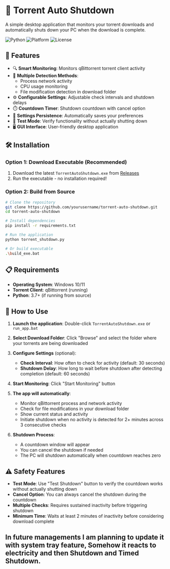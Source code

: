 # 🛑 Torrent Auto Shutdown

A simple desktop application that monitors your torrent downloads and automatically shuts down your PC when the download is complete.

![Python](https://img.shields.io/badge/python-v3.7+-blue.svg)
![Platform](https://img.shields.io/badge/platform-windows-lightgrey.svg)
![License](https://img.shields.io/badge/license-MIT-green.svg)

## 🚀 Features

- 🔍 **Smart Monitoring**: Monitors qBittorrent torrent client activity
- 🔄 **Multiple Detection Methods**: 
  - Process network activity
  - CPU usage monitoring
  - File modification detection in download folder
- ⚙️ **Configurable Settings**: Adjustable check intervals and shutdown delays
- ⏱️ **Countdown Timer**: Shutdown countdown with cancel option
- 💾 **Settings Persistence**: Automatically saves your preferences
- 🧪 **Test Mode**: Verify functionality without actually shutting down
- 🖥️ **GUI Interface**: User-friendly desktop application

## 🛠️ Installation

### Option 1: Download Executable (Recommended)
1. Download the latest `TorrentAutoShutdown.exe` from [Releases](../../releases)
2. Run the executable - no installation required!

### Option 2: Build from Source
```bash
# Clone the repository
git clone https://github.com/yourusername/torrent-auto-shutdown.git
cd torrent-auto-shutdown

# Install dependencies
pip install -r requirements.txt

# Run the application
python torrent_shutdown.py

# Or build executable
.\build_exe.bat
```

## 📋 Requirements

- **Operating System**: Windows 10/11
- **Torrent Client**: qBittorrent (running)
- **Python**: 3.7+ (if running from source)

## 🎯 How to Use

1. **Launch the application**: Double-click `TorrentAutoShutdown.exe` or `run_app.bat`

2. **Select Download Folder**: Click "Browse" and select the folder where your torrents are being downloaded

3. **Configure Settings** (optional):
   - **Check Interval**: How often to check for activity (default: 30 seconds)
   - **Shutdown Delay**: How long to wait before shutdown after detecting completion (default: 60 seconds)

4. **Start Monitoring**: Click "Start Monitoring" button

5. **The app will automatically**:
   - Monitor qBittorrent process and network activity
   - Check for file modifications in your download folder
   - Show current status and activity
   - Initiate shutdown when no activity is detected for 2+ minutes across 3 consecutive checks

6. **Shutdown Process**:
   - A countdown window will appear
   - You can cancel the shutdown if needed
   - The PC will shutdown automatically when countdown reaches zero

## ⚠️ Safety Features

- **Test Mode**: Use "Test Shutdown" button to verify the countdown works without actually shutting down
- **Cancel Option**: You can always cancel the shutdown during the countdown
- **Multiple Checks**: Requires sustained inactivity before triggering shutdown
- **Minimum Time**: Waits at least 2 minutes of inactivity before considering download complete

## In future managements I am planning to update it with system tray feature, Somehow it reacts to electricity and then Shutdown and Timed Shutdown.